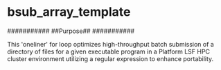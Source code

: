 # bsub_array_template

###########
##Purpose##
###########

This 'oneliner' for loop optimizes high-throughput batch submission of a directory of files for a given executable program in a Platform LSF HPC cluster environment utilizing a regular expression to enhance portability.
